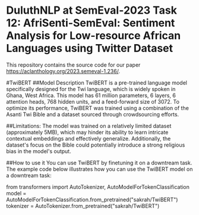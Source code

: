 # DuluthNLP at SemEval-2023 Task 12: AfriSenti-SemEval: Sentiment Analysis for Low-resource African Languages using Twitter Dataset

This repository contains the source code for our paper https://aclanthology.org/2023.semeval-1.236/. 

#TwiBERT
##Model Description
TwiBERT is a pre-trained language model specifically designed for the Twi language, which is widely spoken in Ghana, West Africa. This model has 61 million parameters, 6 layers, 6 attention heads, 768 hidden units, and a feed-forward size of 3072. To optimize its performance, TwiBERT was trained using a combination of the Asanti Twi Bible and a dataset sourced through crowdsourcing efforts.

##Limitations:
The model was trained on a relatively limited dataset (approximately 5MB), which may hinder its ability to learn intricate contextual embeddings and effectively generalize. Additionally, the dataset's focus on the Bible could potentially introduce a strong religious bias in the model's output.

##How to use it
You can use TwiBERT by finetuning it on a downtream task. The example code below illustrates how you can use the TwiBERT model on a downtream task:

from transformers import AutoTokenizer, AutoModelForTokenClassification
model = AutoModelForTokenClassification.from_pretrained("sakrah/TwiBERT")
tokenizer = AutoTokenizer.from_pretrained("sakrah/TwiBERT")
